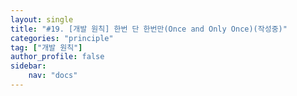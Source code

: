 ```yaml
---
layout: single
title: "#19. [개발 원칙] 한번 단 한번만(Once and Only Once)(작성중)"
categories: "principle"
tag: ["개발 원칙"]
author_profile: false
sidebar: 
    nav: "docs"
---
```


